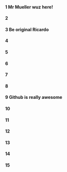 #### 1 Mr Mueller wuz here!
#### 2
#### 3 Be original Ricardo
#### 4
#### 5
#### 6
#### 7
#### 8
#### 9 Github is really awesome
#### 10
#### 11
#### 12
#### 13
#### 14
#### 15